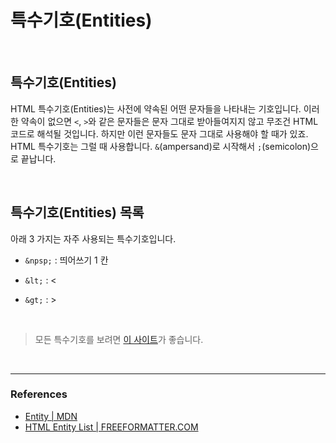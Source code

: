 # 특수기호(Entities)

<br>

## 특수기호(Entities)

HTML 특수기호(Entities)는 사전에 약속된 어떤 문자들을 나타내는 기호입니다. 이러한 약속이 없으면 `<`, `>`와 같은 문자들은 문자 그대로 받아들여지지 않고 무조건 HTML 코드로 해석될 것입니다. 하지만 이런 문자들도 문자 그대로 사용해야 할 때가 있죠. HTML 특수기호는 그럴 때 사용합니다. `&`(ampersand)로 시작해서 `;`(semicolon)으로 끝납니다.

<br>

## 특수기호(Entities) 목록

아래 3 가지는 자주 사용되는 특수기호입니다.

- `&npsp;` : 띄어쓰기 1 칸

- `&lt;` : \<

- `&gt;` : \>

<br>

> 모든 특수기호를 보려면 [이 사이트](https://www.freeformatter.com/html-entities.html)가 좋습니다.

<br>

---

### References

- [Entity | MDN](https://developer.mozilla.org/en-US/docs/Glossary/Entity)
- [HTML Entity List | FREEFORMATTER.COM](https://www.freeformatter.com/html-entities.html)
